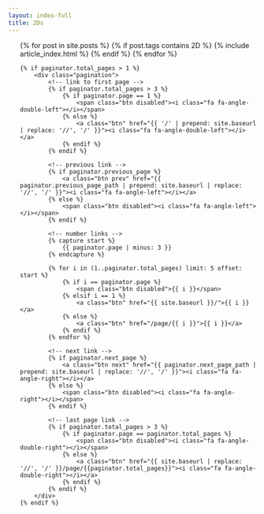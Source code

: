 ```yaml
---
layout: index-full
title: 2Ds
---
```

 <ul class="articles">
	{% for post in site.posts %}
		{% if post.tags contains 2D %}
			{% include article_index.html %}
		{% endif %}
	{% endfor %}

	{% if paginator.total_pages > 1 %}
		<div class="pagination">
			<!-- link to first page -->
			{% if paginator.total_pages > 3 %}
				{% if paginator.page == 1 %}
					<span class="btn disabled"><i class="fa fa-angle-double-left"></i></span>
				{% else %}
					<a class="btn" href="{{ '/' | prepend: site.baseurl | replace: '//', '/' }}"><i class="fa fa-angle-double-left"></i></a>
				{% endif %}
			{% endif %}

			<!-- previous link -->
			{% if paginator.previous_page %}
				<a class="btn prev" href="{{ paginator.previous_page_path | prepend: site.baseurl | replace: '//', '/' }}"><i class="fa fa-angle-left"></i></a>
			{% else %}
				<span class="btn disabled"><i class="fa fa-angle-left"></i></span>
			{% endif %}

			<!-- number links -->
			{% capture start %}
				{{ paginator.page | minus: 3 }}
			{% endcapture %}

			{% for i in (1..paginator.total_pages) limit: 5 offset: start %}
				{% if i == paginator.page %}
					<span class="btn disabled">{{ i }}</span>
				{% elsif i == 1 %}
					<a class="btn" href="{{ site.baseurl }}/">{{ i }}</a>
				{% else %}
					<a class="btn" href="/page/{{ i }}">{{ i }}</a>
				{% endif %}
			{% endfor %}

			<!-- next link -->
			{% if paginator.next_page %}
				<a class="btn next" href="{{ paginator.next_page_path | prepend: site.baseurl | replace: '//', '/' }}"><i class="fa fa-angle-right"></i></a>
			{% else %}
				<span class="btn disabled"><i class="fa fa-angle-right"></i></span>
			{% endif %}

			<!-- last page link -->
			{% if paginator.total_pages > 3 %}
				{% if paginator.page == paginator.total_pages %}
					<span class="btn disabled"><i class="fa fa-angle-double-right"></i></span>
				{% else %}
					<a class="btn" href="{{ site.baseurl | replace: '//', '/' }}/page/{{paginator.total_pages}}"><i class="fa fa-angle-double-right"></i></a>
				{% endif %}
			{% endif %}
		</div>
	{% endif %}
</ul>